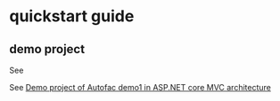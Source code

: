 # quickstart guide

## demo project
See []()

See [Demo project of Autofac demo1 in ASP.NET core MVC architecture](https://youtu.be/-q6rQ4UnKUY)
